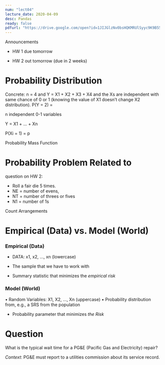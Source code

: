 ```yaml
---
num: "lect04"
lecture_date: 2020-04-09
desc: Pandas
ready: false
pdfurl: "https://drive.google.com/open?id=1JIJGlzNv0bsHQKMRUlSyyc9K9B55-ijk"
---
```



Announcements

* HW 1 due tomorrow

* HW 2 out tomorrow (due in 2 weeks)


# Probability Distribution

Concrete: n = 4 and Y = X1 + X2 + X3 + X4 and the Xs
are independent with same chance of 0 or 1
(knowing the value of X1 doesn’t change X2
distribution).
P(Y = 2) =

n independent 0-1 variables

Y = X1 + ... + Xn

P(Xi = 1) = p

Probability Mass Function

# Probability Problem Related to
question on HW 2:
* Roll a fair die 5 times.
* NE = number of evens,
* NT = number of threes or fives
* N1 = number of 1s

Count Arrangements

# Empirical (Data) vs. Model (World)

### Empirical (Data)
* DATA: x1, x2, ..., xn (lowercase)

* The sample that we have to work with
* Summary statistic that minimizes the _empirical risk_

### Model (World)
• Random Variables: X1, X2, ..., Xn (uppercase)
• Probability distribution from,
e.g., a SRS from the population
* Probability parameter that minimizes _the Risk_

# Question
What is the typical wait time for a PG&E (Pacific Gas and Electricity) repair?

_Context_:
PG&E must report to a utilities
commission about its service record.
